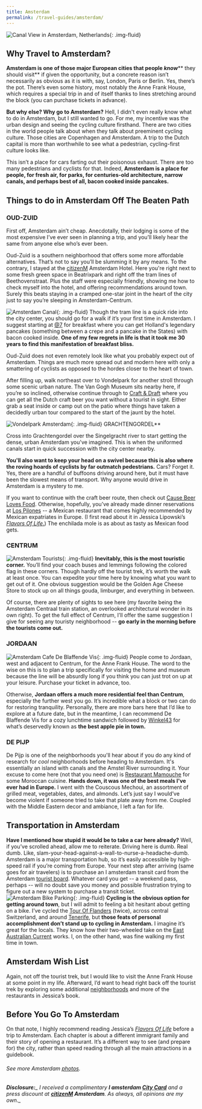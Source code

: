 ```yaml
---
title: Amsterdam
permalink: /travel-guides/amsterdam/
---
```


![Canal View in Amsterdam, Netherlands](https://withoutapath.com/wp-content/uploads/2017/05/Canal-View-in-Amsterdam-Netherlands.jpg){: .img-fluid}

## **Why Travel to Amsterdam?**

**Amsterdam is one of those major European cities that people _know_**** they should visit** if given the opportunity, but a concrete reason isn’t necessarily as obvious as it is with, say, London, Paris or Berlin. Yes, there’s the pot. There’s even some history, most notably the Anne Frank House, which requires a special trip in and of itself thanks to lines stretching around the block (you can purchase tickets in advance).

**But why else? Why go to Amsterdam?** Hell, I didn't even really know what to do in Amsterdam, but I still wanted to go. For me, my incentive was the urban design and seeing the cycling culture firsthand. There are two cities in the world people talk about when they talk about preeminent cycling culture. Those cities are Copenhagen and Amsterdam. A trip to the Dutch capital is more than worthwhile to see what a pedestrian, cycling-first culture looks like. 

This isn’t a place for cars farting out their poisonous exhaust. There are too many pedestrians and cyclists for that. Indeed, **Amsterdam is a place for people, for fresh air, for parks, for centuries-old architecture, narrow canals, and perhaps best of all, bacon cooked inside pancakes.**

## **Things to do in Amsterdam Off The Beaten Path**

### **OUD-ZUID**

First off, Amsterdam ain’t cheap. Anecdotally, their lodging is some of the most expensive I’ve ever seen in planning a trip, and you’ll likely hear the same from anyone else who’s ever been.

Oud-Zuid is a southern neighborhood that offers some more affordable alternatives. That’s not to say you’ll be slumming it by any means. To the contrary, I stayed at the [citizenM](https://www.citizenm.com/destinations/amsterdam/amsterdam-hotel) Amsterdam Hotel. Here you're right next to some fresh green space in Beatrixpark and right off the tram lines of Beethovenstraat. Plus the staff were especially friendly, showing me how to check myself into the hotel, and offering recommendations around town. Surely this beats staying in a cramped one-star joint in the heart of the city just to say you’re sleeping in Amsterdam-Centrum.

![Amsterdam Canal](https://withoutapath.com/wp-content/uploads/2017/05/Amsterdam-Canal.jpg){: .img-fluid}
Though the tram line is a quick ride into the city center, you should go for a walk if it’s your first time in Amsterdam. I suggest starting at [@7](http://www.at7online.nl/) for breakfast where you can get Holland's legendary pancakes (something between a crepe and a pancake in the States) with bacon cooked inside. **One of my few regrets in life is that it took me 30 years to find this manifestation of breakfast bliss.**

Oud-Zuid does not even remotely look like what you probably expect out of Amsterdam. Things are much more spread out and modern here with only a smattering of cyclists as opposed to the hordes closer to the heart of town.

After filling up, walk northeast over to Vondelpark for another stroll through some scenic urban nature. The Van Gogh Museum sits nearby here, if you’re so inclined, otherwise continue through to [Craft & Draft](http://www.craftdraft.nl/) where you can get all the Dutch craft beer you want without a tourist in sight. Either grab a seat inside or camp out on the patio where things have taken a decidedly urban tour compared to the start of the jaunt by the hotel.

![Vondelpark Amsterdam](https://withoutapath.com/wp-content/uploads/2017/05/Vondelpark-Amsterdam.jpg){: .img-fluid}
GRACHTENGORDEL**

Cross into Grachtengordel over the Singelgracht river to start getting the dense, urban Amsterdam you've imagined. This is when the uniformed canals start in quick succession with the city center nearby. 

**You'll also want to keep your head on a swivel because this is also where the roving hoards of cyclists by far outmatch pedestrians.** Cars? Forget it. Yes, there are a handful of buffoons driving around here, but it must have been the slowest means of transport. Why anyone would drive in Amsterdam is a mystery to me.

If you want to continue with the craft beer route, then check out [Cause Beer Loves Food](http://www.causebeerlovesfood.nl/). Otherwise, hopefully, you’ve already made dinner reservations at [Los Pilones](http://www.lospilones.com/) -- a Mexican restaurant that comes highly recommended by Mexican expatriates in Europe. (I first read about it in Jessica Lipowski’s [_Flavors Of Life_.](https://jessicalipowski.com/about-book/)) The enchilada mole is as about as tasty as Mexican food gets.

### **CENTRUM**

![Amsterdam Tourists](https://withoutapath.com/wp-content/uploads/2017/05/Amsterdam-Tourists.jpg){: .img-fluid}
**Inevitably, this is the most touristic corner.** You’ll find your coach buses and lemmings following the colored flag in these corners. Though hardly off the tourist trek, it’s worth the walk at least once. You can expedite your time here by knowing what you want to get out of it. One obvious suggestion would be the Golden Age Cheese Store to stock up on all things gouda, limburger, and everything in between.

Of course, there are plenty of sights to see here (my favorite being the Amsterdam Centraal train station, an overlooked architectural wonder in its own right). To get the full effect of Centrum, I’ll offer the same suggestion I give for seeing any touristy neighborhood -- **go early in the morning before the tourists come out.**

### **JORDAAN**

![Amsterdam Cafe De Blaffende Vis](https://withoutapath.com/wp-content/uploads/2017/05/Amsterdam-Cafe-De-Blaffende-Vis.jpg){: .img-fluid}
People come to Jordaan, west and adjacent to Centrum, for the Anne Frank House. The word to the wise on this is to plan a trip specifically for visiting the home and museum because the line will be absurdly long if you think you can just trot on up at your leisure. Purchase your ticket in advance, too.

Otherwise, **Jordaan offers a much more residential feel than Centrum**, especially the further west you go. It’s incredible what a block or two can do for restoring tranquility. Personally, there are more bars here that I’d like to explore at a future date, but in the meantime, I can recommend De Blaffende Vis for a cozy lunchtime sandwich followed by [Winkel43](http://www.winkel43.nl/) for what’s deservedly known as **the best apple pie in town.**

### **DE PIJP**

De Pijp is one of the neighborhoods you'll hear about if you do any kind of research for _cool_ neighborhoods before heading to Amsterdam. It's essentially an island with canals and the Amstel River surrounding it. Your excuse to come here (not that you need one) is [Restaurant Mamouche](http://www.restaurantmamouche.nl/) for some Moroccan cuisine. **Hands down, it was one of the best meals I've ever had in Europe.** I went with the Couscous Mechoui, an assortment of grilled meat, vegetables, dates, and almonds. Let’s just say I would’ve become violent if someone tried to take that plate away from me. Coupled with the Middle Eastern decor and ambiance, I left a fan for life.

## **Transportation in Amsterdam**

**Have I mentioned how stupid it would be to take a car here already?** Well, if you’ve scrolled ahead, allow me to reiterate. Driving here is dumb. Real dumb. Like, slam-your-head-against-a-wall-to-nurse-a-headache-dumb. Amsterdam is a major transportation hub, so it’s easily accessible by high-speed rail if you’re coming from Europe. Your next step after arriving (same goes for air travelers) is to purchase an I amsterdam transit card from the Amsterdam [tourist board](http://www.iamsterdam.com). Whatever card you get -- a weekend pass, perhaps -- will no doubt save you money and possible frustration trying to figure out a new system to purchase a transit ticket.
![Amsterdam Bike Parking](https://withoutapath.com/wp-content/uploads/2017/05/Amsterdam-Bike-Parking-1.jpg){: .img-fluid}
**Cycling is the obvious option for getting around town**, but I will admit to feeling a bit hesitant about getting on a bike. I’ve cycled the [Tour Of Flanders](https://withoutapath.com/belgium-tour-of-flanders-cycling-sportive/) (twice), across central Switzerland, and around [Tenerife](https://withoutapath.com/travel-guides/tenerife-sur-spain/), but **those feats of personal accomplishment don’t stand up to cycling in Amsterdam.** I imagine it’s great for the locals. They know how their two-wheeled take on the [East Australian Current](https://youtu.be/E5Kez0RUvcU?t=4s) works. I, on the other hand, was fine walking my first time in town. 

## Amsterdam Wish List

Again, not off the tourist trek, but I would like to visit the Anne Frank House at some point in my life. Afterward, I’d want to head right back off the tourist trek by exploring some additional [neighborhoods](http://www.iamsterdam.com/en/visiting/areas/amsterdam-neighbourhoods) and more of the restaurants in Jessica’s book.

## **Before You Go To Amsterdam**

On that note, I highly recommend reading Jessica’s [_Flavors Of Life_](https://jessicalipowski.com/about-book/) before a trip to Amsterdam. Each chapter is about a different immigrant family and their story of opening a restaurant. It’s a different way to see (and prepare for) the city, rather than speed reading through all the main attractions in a guidebook.

###### _See more Amsterdam [photos](https://www.flickr.com/gp/baurjoe/C3nuV0)._

###### **_Disclosure:_**_ I received a complimentary __I amsterdam [City Card](http://www.iamsterdam.com/)__ and a press discount at __[citizenM](https://www.citizenm.com/destinations/amsterdam/amsterdam-hotel) Amsterdam__. As always, all opinions are my own._
